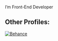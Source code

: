 I’m Front-End Developer 


## Other Profiles:
[![Behance](https://img.shields.io/badge/Behance-1769ff?logo=behance&logoColor=white)](https://behance.net/AshwathSubramani) 
